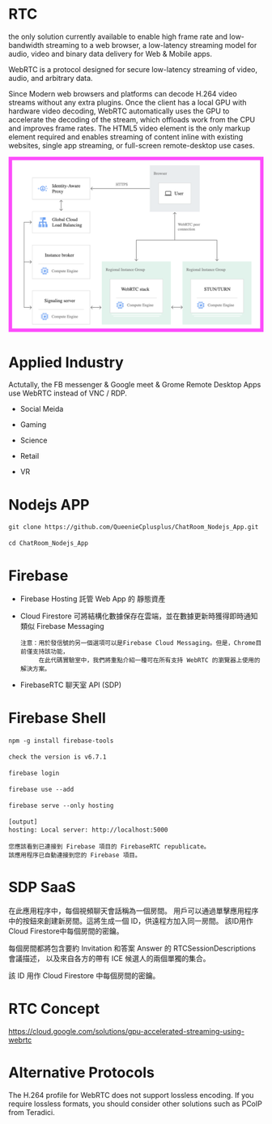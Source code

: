 # RTC

the only solution currently available to enable high frame rate and low-bandwidth streaming to a web browser, a low-latency streaming model for audio, video and binary data delivery for Web & Mobile apps.

WebRTC is a protocol designed for secure low-latency streaming of video, audio, and arbitrary data. 

Since Modern web browsers and platforms can decode H.264 video streams without any extra plugins. Once the client has a local GPU with hardware video decoding, WebRTC automatically uses the GPU to accelerate the decoding of the stream, which offloads work from the CPU and improves frame rates. The HTML5 video element is the only markup element required and enables streaming of content inline with existing websites, single app streaming, or full-screen remote-desktop use cases.

![](https://raw.githubusercontent.com/QueenieCplusplus/RTC/main/RTC_Architecture.png)

# Applied Industry

Actutally, the FB messenger & Google meet & Grome Remote Desktop Apps use WebRTC instead of VNC / RDP.

* Social Meida

* Gaming

* Science

* Retail

* VR

# Nodejs APP

    git clone https://github.com/QueenieCplusplus/ChatRoom_Nodejs_App.git
    
    cd ChatRoom_Nodejs_App

# Firebase 

   * Firebase Hosting 託管 Web App 的 靜態資產
   
   * Cloud Firestore 可將結構化數據保存在雲端，並在數據更新時獲得即時通知 類似 Firebase Messaging
   
         注意：用於發信號的另一個選項可以是Firebase Cloud Messaging。但是，Chrome目前僅支持該功能，
              在此代碼實驗室中，我們將重點介紹一種可在所有支持 WebRTC 的瀏覽器上使用的解決方案。
   
   * FirebaseRTC 聊天室 API (SDP)
    
# Firebase Shell

    npm -g install firebase-tools
    
    check the version is v6.7.1
    
    firebase login
    
    firebase use --add
    
    firebase serve --only hosting
    
    [output]
    hosting: Local server: http://localhost:5000
    
    您應該看到已連接到 Firebase 項目的 FirebaseRTC republicate。
    該應用程序已自動連接到您的 Firebase 項目。

# SDP SaaS

在此應用程序中，每個視頻聊天會話稱為一個房間。
用戶可以通過單擊應用程序中的按鈕來創建新房間。這將生成一個 ID，供遠程方加入同一房間。
該ID用作Cloud Firestore中每個房間的密鑰。

每個房間都將包含要約 Invitation 和答案 Answer 的 RTCSessionDescriptions 會議描述，
以及來自各方的帶有 ICE 候選人的兩個單獨的集合。

該 ID 用作 Cloud Firestore 中每個房間的密鑰。

# RTC Concept

 https://cloud.google.com/solutions/gpu-accelerated-streaming-using-webrtc

# Alternative Protocols

The H.264 profile for WebRTC does not support lossless encoding. If you require lossless formats, you should consider other solutions such as PCoIP from Teradici.
